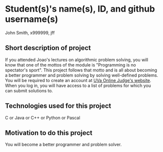 # Student(s)'s name(s), ID, and github username(s)

John Smith, x999999, jff

## Short description of project

If you attended Joao's lectures on algorithmic problem solving, you will know that one of the mottos of the module is "Programming is no spectator's sport". This project follows that motto and is all about becoming a better programmer and problem solving by solving well-defined problems. You will be required to create an account at [UVa Online Judge's website](https://uva.onlinejudge.org). When you log in, you will have access to a list of problems for which you can submit solutions to.

## Technologies used for this project

C or Java or C++ or Python or Pascal

## Motivation to do this project

You will become a better programmer and problem solver.
